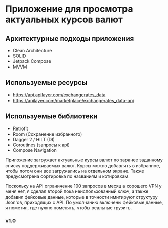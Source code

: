 # Приложение для просмотра актуальных курсов валют

## Архитектурные подходы приложения
- Clean Architecture
- SOLID
- Jetpack Compose
- MVVM

## Используемые ресурсы
- https://api.apilayer.com/exchangerates_data
- https://apilayer.com/marketplace/exchangerates_data-api

## Используемые библиотеки
- Retrofit
- Room (Сохранение избранного)
- Dagger 2 / HILT (DI)
- Coroutines (запросы к api)
- Compose Navigation
  
Приложение загружает актуальные курсы валют по заранее заданному списку поддерживаемых валют.
Курсы можно добавлять в избранное, чтобы потом они все загружались на отдельном экране.
Также предусмотрена сортировка по названиям и котировкам.

Поскольку на API ограничение 100 запросов в месяц а хорошего VPN у меня нет, я сделал второй пока неиспользованный ключ,
а также добавил фейковые данные, которые в точности имитируют структуру Json'ов, приходящих с API.
По умолчанию включены фейковые данные, я пометил, где нужно поменять, чтобы реальные грузить.

### v1.0

